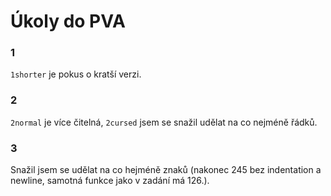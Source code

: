 # Úkoly do PVA
### 1
```1shorter``` je pokus o kratší verzi.
### 2
```2normal``` je více čitelná, ```2cursed``` jsem se snažil udělat na co nejméně řádků.
### 3
Snažil jsem se udělat na co hejméně znaků (nakonec 245 bez indentation a newline, samotná funkce jako v zadání má 126.).
